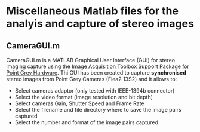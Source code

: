 # Miscellaneous Matlab files for the analyis and capture of stereo images
## CameraGUI.m
CameraGUI.m is a MATLAB Graphical User Interface (GUI) for stereo imaging capture using the [Image Acquisition Toolbox Support Package for Point Grey Hardware](https://uk.mathworks.com/matlabcentral/fileexchange/45178-image-acquisition-toolbox-support-package-for-point-grey-hardware). Thi GUI has been created to capture **synchronised** stereo images from Point Grey Cameras (Flea2 13S2) and it allows to:
- Select cameras adaptor (only tested with IEEE-1394b connector)
- Select the video format (image resolution and bit depth)
- Select cameras Gain, Shutter Speed and Frame Rate
- Select the filename and file directory where to save the image pairs captured
- Select the number and format of the image pairs captured

